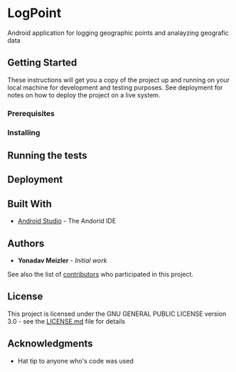 # LogPoint

Android application for logging geographic points and analayzing geografic data


## Getting Started

These instructions will get you a copy of the project up and running on your local machine for development and testing purposes. See deployment for notes on how to deploy the project on a live system.

### Prerequisites

### Installing

## Running the tests

## Deployment

## Built With

* [Android Studio](https://developer.android.com/studio/index.html) - The Andorid IDE

## Authors

* **Yonadav Meizler** - *Initial work*

See also the list of [contributors](https://github.com/daynova/LogPoint/contributors) who participated in this project.

## License

This project is licensed under the GNU GENERAL PUBLIC LICENSE version 3.0 - see the [LICENSE.md](LICENSE.md) file for details

## Acknowledgments

* Hat tip to anyone who's code was used
